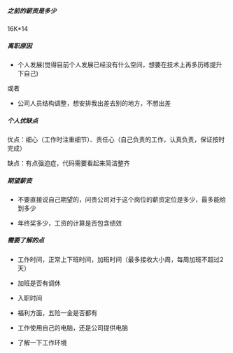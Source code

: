 ##### 之前的薪资是多少

16K*14

##### 离职原因

+ 个人发展(觉得目前个人发展已经没有什么空间，想要在技术上再多历练提升下自己)

或者

+ 公司人员结构调整，想安排我出差去别的地方，不想出差

##### 个人优缺点

优点：细心（工作时注重细节）、责任心（自己负责的工作，认真负责，保证按时完成）

缺点：有点强迫症，代码需要看起来简洁整齐

##### 期望薪资

+ 不要直接说自己期望的，问贵公司对于这个岗位的薪资定位是多少，最多能给到多少

+ 年终奖多少，工资的计算是否包含绩效

##### 需要了解的点

+ 工作时间，正常上下班时间，加班时间（最多接收大小周，每周加班不超过2天）

+ 加班是否有调休

+ 入职时间

+ 福利方面，五险一金是否都有

+ 工作使用自己的电脑，还是公司提供电脑

+ 了解一下工作环境

  

